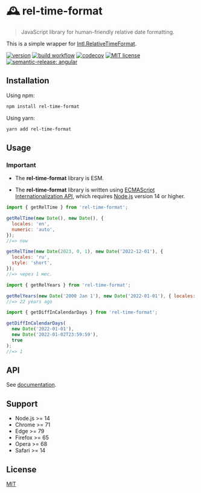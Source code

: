 # 🕰️ rel-time-format

> JavaScript library for human-friendly relative date formatting.

This is a simple wrapper for [Intl.RelativeTimeFormat](https://developer.mozilla.org/en-US/docs/Web/JavaScript/Reference/Global_Objects/Intl/RelativeTimeFormat).

[![version](https://img.shields.io/npm/v/rel-time-format)](https://www.npmjs.com/package/ci-workflow-testing) [![build workflow](https://github.com/unicorn-84/rel-time-format/actions/workflows/build.yml/badge.svg)](https://github.com/unicorn-84/rel-time-format/actions/workflows/build.yml) [![codecov](https://codecov.io/gh/unicorn-84/rel-time-format/branch/master/graph/badge.svg?token=5A76CUQ75O)](https://codecov.io/gh/unicorn-84/rel-time-format) [![MIT license](https://img.shields.io/github/license/unicorn-84/rel-time-format)](https://github.com/unicorn-84/rel-time-format/blob/master/LICENSE) [![semantic-release: angular](https://img.shields.io/badge/semantic--release-angular-e10079?logo=semantic-release)](https://github.com/semantic-release/semantic-release)

## Installation

Using npm:

```bash
npm install rel-time-format
```

Using yarn:

```bash
yarn add rel-time-format
```

## Usage

### Important

- The **rel-time-format** library is ESM.

- The **rel-time-format** library is written using [ECMAScript Internationalization API](https://developer.mozilla.org/en-US/docs/Web/JavaScript/Reference/Global_Objects/Intl), which requires [Node.js](https://nodejs.org) version 14 or higher.

```js
import { getRelTime } from 'rel-time-format';

getRelTime(new Date(), new Date(), {
  locales: 'en',
  numeric: 'auto',
});
//=> now

getRelTime(new Date(2023, 0, 1), new Date('2022-12-01'), {
  locales: 'ru',
  style: 'short',
});
//=> через 1 мес.
```

```js
import { getRelYears } from 'rel-time-format';

getRelYears(new Date('2000 Jan 1'), new Date('2022-01-01'), { locales: 'en' });
//=> 22 years ago
```

```js
import { getDiffInCalendarDays } from 'rel-time-format';

getDiffInCalendarDays(
  new Date('2022-01-01'),
  new Date('2022-01-02T23:59:59'),
  true
);
//=> 1
```

## API

See [documentation](https://unicorn-84.github.io/rel-time-format/).

## Support

- Node.js >= 14
- Chrome >= 71
- Edge >= 79
- Firefox >= 65
- Opera >= 68
- Safari >= 14

## License

[MIT](https://github.com/unicorn-84/rel-time-format/blob/master/LICENSE)
